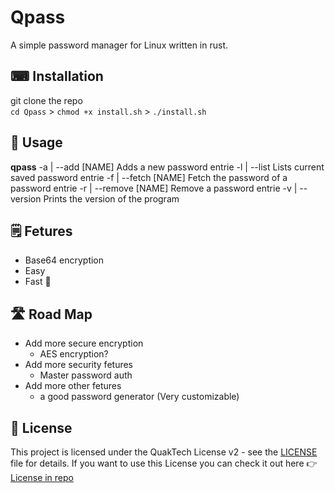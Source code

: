 # Qpass
A simple password manager for Linux written in rust.

## ️️⌨ Installation
git clone the repo <br>
``cd Qpass`` > ``chmod +x install.sh`` > ``./install.sh``


## 🧭 Usage
**qpass**
-a | --add [NAME]
  Adds a new password entrie
-l | --list
  Lists current saved password entrie
-f | --fetch [NAME]
  Fetch the password of a password entrie 
-r | --remove [NAME] 
  Remove a password entrie 
-v | --version
  Prints the version of the program

## 🗒 Fetures
- Base64 encryption
- Easy
- Fast 🚀

## 🛣 Road Map
- Add more secure encryption
  - AES encryption?
- Add more security fetures
  - Master password auth
- Add more other fetures
  - a good password generator (Very customizable)

## 📝 License
This project is licensed under the QuakTech License v2 - see the [LICENSE](LICENSE) file for details.
If you want to use this License you can check it out here 👉 [License in repo](https://github.com/QUAKTECH/QuakTech-Licenses/blob/main/QUAKTECH%20License%20v2) 
